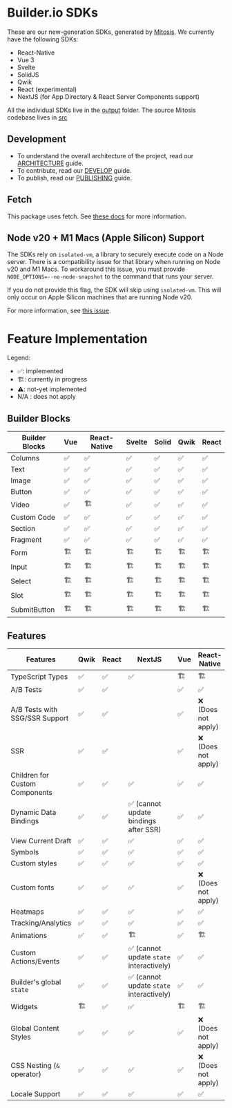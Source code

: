 # Builder.io SDKs

These are our new-generation SDKs, generated by [Mitosis](https://github.com/BuilderIO/mitosis). We currently have the following SDKs:

- React-Native
- Vue 3
- Svelte
- SolidJS
- Qwik
- React (experimental)
- NextJS (for App Directory & React Server Components support)

All the individual SDKs live in the [output](./output/) folder. The source Mitosis codebase lives in [src](./src/)

## Development

- To understand the overall architecture of the project, read our [ARCHITECTURE](./docs/ARCHITECTURE.md) guide.
- To contribute, read our [DEVELOP](./docs/DEVELOP.md) guide.
- To publish, read our [PUBLISHING](./docs/PUBLISHING.md) guide.

## Fetch

This package uses fetch. See [these docs](https://github.com/BuilderIO/this-package-uses-fetch/blob/main/README.md) for more information.

## Node v20 + M1 Macs (Apple Silicon) Support

The SDKs rely on `isolated-vm`, a library to securely execute code on a Node server. There is a compatibility issue for that library when running on Node v20 and M1 Macs. To workaround this issue, you must provide `NODE_OPTIONS=--no-node-snapshot` to the command that runs your server.

If you do not provide this flag, the SDK will skip using `isolated-vm`. This will only occur on Apple Silicon machines that are running Node v20.

For more information, see [this issue](https://github.com/laverdet/isolated-vm/issues/424#issuecomment-1864629126).

# Feature Implementation

Legend:

- ✅: implemented
- 🏗: currently in progress
- ⚠️: not-yet implemented
- N/A : does not apply

## Builder Blocks

| Builder Blocks | Vue | React-Native | Svelte | Solid | Qwik | React |
| -------------- | --- | ------------ | ------ | ----- | ---- | ----- |
| Columns        | ✅  | ✅           | ✅     | ✅    | ✅   | ✅    |
| Text           | ✅  | ✅           | ✅     | ✅    | ✅   | ✅    |
| Image          | ✅  | ✅           | ✅     | ✅    | ✅   | ✅    |
| Button         | ✅  | ✅           | ✅     | ✅    | ✅   | ✅    |
| Video          | ✅  | 🏗            | ✅     | ✅    | ✅   | ✅    |
| Custom Code    | ✅  | ✅           | ✅     | ✅    | ✅   | ✅    |
| Section        | ✅  | ✅           | ✅     | ✅    | ✅   | ✅    |
| Fragment       | ✅  | ✅           | ✅     | ✅    | ✅   | ✅    |
| Form           | 🏗   | 🏗            | 🏗      | 🏗     | 🏗    | 🏗     |
| Input          | 🏗   | 🏗            | 🏗      | 🏗     | 🏗    | 🏗     |
| Select         | 🏗   | 🏗            | 🏗      | 🏗     | 🏗    | 🏗     |
| Slot           | 🏗   | 🏗            | 🏗      | 🏗     | 🏗    | 🏗     |
| SubmitButton   | 🏗   | 🏗            | 🏗      | 🏗     | 🏗    | 🏗     |

## Features

| Features                       | Qwik | React | NextJS                                   | Vue | React-Native        | Svelte | Solid | Details                                                                                                 |
| ------------------------------ | ---- | ----- | ---------------------------------------- | --- | ------------------- | ------ | ----- | ------------------------------------------------------------------------------------------------------- |
| TypeScript Types               | ✅   | ✅    | ✅                                       | 🏗   | 🏗                   | ✅     | 🏗     |                                                                                                         |
| A/B Tests                      | ✅   | ✅    |                                          | ✅  | ✅                  | ✅     | ✅    |                                                                                                         |
| A/B Tests with SSG/SSR Support | ✅   | ✅    |                                          | ✅  | ❌ (Does not apply) | ✅     | ✅    |                                                                                                         |
| SSR                            | ✅   | ✅    |                                          | ✅  | ❌ (Does not apply) | ✅     | ✅    |                                                                                                         |
| Children for Custom Components | ✅   | ✅    | ✅                                       | ✅  | ✅                  | ✅     | ✅    |                                                                                                         |
| Dynamic Data Bindings          | ✅   | ✅    | ✅ (cannot update bindings after SSR)    | ✅  | ✅                  | ✅     | ✅    |                                                                                                         |
| View Current Draft             | ✅   | ✅    | ✅                                       | ✅  | ✅                  | ✅     | ✅    |                                                                                                         |
| Symbols                        | ✅   | ✅    | ✅                                       | ✅  | ✅                  | ✅     | ✅    |                                                                                                         |
| Custom styles                  | ✅   | ✅    | ✅                                       | ✅  | ✅                  | ✅     | ✅    |                                                                                                         |
| Custom fonts                   | ✅   | ✅    | ✅                                       | ✅  | ❌ (Does not apply) | ✅     | ✅    |                                                                                                         |
| Heatmaps                       | ✅   | ✅    | ✅                                       | ✅  | ✅                  | ✅     | ✅    |                                                                                                         |
| Tracking/Analytics             | ✅   | ✅    | ✅                                       | ✅  | ✅                  | ✅     | ✅    |                                                                                                         |
| Animations                     |  ✅    |  ✅     | 🏗                                        |  ✅   | 🏗                   |  ✅      |  ✅     | |
| Custom Actions/Events          | ✅   | ✅    | ✅ (cannot update `state` interactively) | ✅  | ✅                  | ✅     | ✅    |                                                                                                         |
| Builder's global `state`       | ✅   | ✅    | ✅ (cannot update `state` interactively) | ✅  | ✅                  | ✅     | ✅    |
| Widgets                        | 🏗    | ✅    | ✅                                       | 🏗   | 🏗                   | 🏗      | 🏗     |                                                                                                         |
| Global Content Styles          | ✅   | ✅    | ✅                                       | ✅  | ❌ (Does not apply) | ✅     | ✅    |                                                                                                         |
| CSS Nesting (`&` operator)     | ✅   | ✅    | ✅                                       | ✅  | ❌ (Does not apply) | ✅     | ✅    |                                                                                                         |
| Locale Support                 | ✅   | ✅    | ✅                                       | ✅  | ✅                  | ✅     | ✅    |                                                                                                         |
